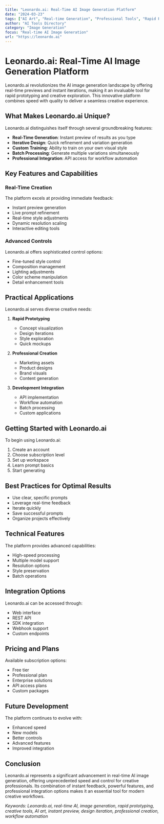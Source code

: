 ```yaml
---
title: "Leonardo.ai: Real-Time AI Image Generation Platform"
date: "2024-03-23"
tags: ["AI Art", "Real-time Generation", "Professional Tools", "Rapid Prototyping"]
author: "AI Tools Directory"
category: "Image Generation"
focus: "Real-time AI Image Generation"
url: "https://leonardo.ai"
---
```


# Leonardo.ai: Real-Time AI Image Generation Platform

Leonardo.ai revolutionizes the AI image generation landscape by offering real-time previews and instant iterations, making it an invaluable tool for rapid prototyping and creative exploration. This innovative platform combines speed with quality to deliver a seamless creative experience.

## What Makes Leonardo.ai Unique?

Leonardo.ai distinguishes itself through several groundbreaking features:

- **Real-Time Generation**: Instant preview of results as you type
- **Iterative Design**: Quick refinement and variation generation
- **Custom Training**: Ability to train on your own visual style
- **Batch Processing**: Generate multiple variations simultaneously
- **Professional Integration**: API access for workflow automation

## Key Features and Capabilities

### Real-Time Creation
The platform excels at providing immediate feedback:

- Instant preview generation
- Live prompt refinement
- Real-time style adjustments
- Dynamic resolution scaling
- Interactive editing tools

### Advanced Controls
Leonardo.ai offers sophisticated control options:

- Fine-tuned style control
- Composition management
- Lighting adjustments
- Color scheme manipulation
- Detail enhancement tools

## Practical Applications

Leonardo.ai serves diverse creative needs:

1. **Rapid Prototyping**
   - Concept visualization
   - Design iterations
   - Style exploration
   - Quick mockups

2. **Professional Creation**
   - Marketing assets
   - Product designs
   - Brand visuals
   - Content generation

3. **Development Integration**
   - API implementation
   - Workflow automation
   - Batch processing
   - Custom applications

## Getting Started with Leonardo.ai

To begin using Leonardo.ai:

1. Create an account
2. Choose subscription level
3. Set up workspace
4. Learn prompt basics
5. Start generating

## Best Practices for Optimal Results

- Use clear, specific prompts
- Leverage real-time feedback
- Iterate quickly
- Save successful prompts
- Organize projects effectively

## Technical Features

The platform provides advanced capabilities:

- High-speed processing
- Multiple model support
- Resolution options
- Style preservation
- Batch operations

## Integration Options

Leonardo.ai can be accessed through:
- Web interface
- REST API
- SDK integration
- Webhook support
- Custom endpoints

## Pricing and Plans

Available subscription options:
- Free tier
- Professional plan
- Enterprise solutions
- API access plans
- Custom packages

## Future Development

The platform continues to evolve with:
- Enhanced speed
- New models
- Better controls
- Advanced features
- Improved integration

## Conclusion

Leonardo.ai represents a significant advancement in real-time AI image generation, offering unprecedented speed and control for creative professionals. Its combination of instant feedback, powerful features, and professional integration options makes it an essential tool for modern creative workflows.

*Keywords: Leonardo.ai, real-time AI, image generation, rapid prototyping, creative tools, AI art, instant preview, design iteration, professional creation, workflow automation* 